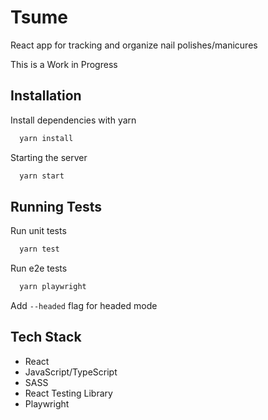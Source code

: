 
# Tsume

React app for tracking and organize nail polishes/manicures

This is a Work in Progress



## Installation

Install dependencies with yarn

```bash
  yarn install
```

Starting the server

```bash
  yarn start
```
    
## Running Tests

Run unit tests

```bash
  yarn test
```

Run e2e tests

```bash
  yarn playwright
```
Add `--headed` flag for headed mode


## Tech Stack

- React
- JavaScript/TypeScript
- SASS
- React Testing Library
- Playwright

